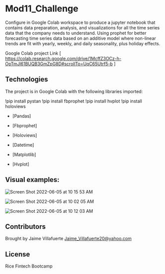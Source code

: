# Mod11_Challenge

Configure in Google Colab workspace to produce a jupyter notebook that contains data preparation, analysis, and visualizations for all the time series data that the company needs to understand. Using prophet for better forecasting time series data based on an additive model where non-linear trends are fit with yearly, weekly, and daily seasonality, plus holiday effects.

Google Colab project Link [ https://colab.research.google.com/drive/1McffZ3OCz-h-OpTmJl61BUQB3GmZpG8D#scrollTo=UqC65Utrf5-b ]

## Technologies

The project is in Google Colab with the following libraries imported:

!pip install pystan
!pip install fbprophet
!pip install hvplot
!pip install holoviews

* [Pandas] 

* [Fbprophet] 

* [Holoviews] 

* [Datetime] 

* [Matplotlib] 

* [Hvplot] 

## Visual examples:

![Screen Shot 2022-06-05 at 10 15 53 AM](https://user-images.githubusercontent.com/101314548/172057522-0dc6ee4a-3e73-401e-9d70-a2b0a3c12cc8.png)

![Screen Shot 2022-06-05 at 10 02 05 AM](https://user-images.githubusercontent.com/101314548/172057392-4dcbecae-9dca-4551-b035-4443eb64a9aa.png)

![Screen Shot 2022-06-05 at 10 12 03 AM](https://user-images.githubusercontent.com/101314548/172057397-1af6e9fb-fcc6-459c-81f9-01be4cb5c48b.png)

## Contributors

Brought by Jaime Villafuerte 
Jaime_Villafuerte20@yahoo.com

## License

Rice Fintech Bootcamp




